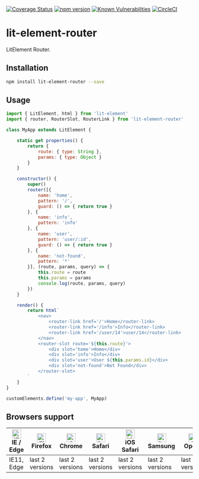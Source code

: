 [![Coverage Status](https://coveralls.io/repos/github/hamedasemi/lit-element-router/badge.svg?branch=mainline)](https://coveralls.io/github/hamedasemi/lit-element-router?branch=mainline)
[![npm version](https://badge.fury.io/js/lit-element-router.svg)](https://badge.fury.io/js/lit-element-router)
[![Known Vulnerabilities](https://snyk.io/test/github/hamedasemi/lit-element-router/badge.svg?targetFile=package.json)](https://snyk.io/test/github/hamedasemi/lit-element-router?targetFile=package.json)
[![CircleCI](https://circleci.com/gh/hamedasemi/lit-element-router/tree/release.svg?style=svg)](https://circleci.com/gh/hamedasemi/lit-element-router/tree/release)

# lit-element-router
LitElement Router.

## Installation

```sh
npm install lit-element-router --save
```

## Usage

```javascript
import { LitElement, html } from 'lit-element'
import { router, RouterSlot, RouterLink } from 'lit-element-router'

class MyApp extends LitElement {

    static get properties() {
        return {
            route: { type: String },
            params: { type: Object }
        }
    }

    constructor() {
        super()
        router([{
            name: 'home',
            pattern: '/',
            guard: () => { return true }
        }, {
            name: 'info',
            pattern: 'info'
        }, {
            name: 'user',
            pattern: 'user/:id',
            guard: () => { return true }
        }, {
            name: 'not-found',
            pattern: '*'
        }], (route, params, query) => {
            this.route = route
            this.params = params
            console.log(route, params, query)
        })
    }

    render() {
        return html`
            <nav>
                <router-link href='/'>Home</router-link>
                <router-link href='/info'>Info</router-link>
                <router-link href='/user/14'>user/14</router-link>
            </nav>
            <router-slot route='${this.route}'>
                <div slot='home'>Home</div>
                <div slot='info'>Info</div>
                <div slot='user'>User ${this.params.id}</div>
                <div slot='not-found'>Not Found</div>
            </router-slot>
        `
    }
}

customElements.define('my-app', MyApp)
```


## Browsers support

| [<img src="https://raw.githubusercontent.com/alrra/browser-logos/master/src/edge/edge_48x48.png" alt="IE / Edge" width="24px" height="24px" />](http://godban.github.io/browsers-support-badges/)</br>IE / Edge | [<img src="https://raw.githubusercontent.com/alrra/browser-logos/master/src/firefox/firefox_48x48.png" alt="Firefox" width="24px" height="24px" />](http://godban.github.io/browsers-support-badges/)</br>Firefox | [<img src="https://raw.githubusercontent.com/alrra/browser-logos/master/src/chrome/chrome_48x48.png" alt="Chrome" width="24px" height="24px" />](http://godban.github.io/browsers-support-badges/)</br>Chrome | [<img src="https://raw.githubusercontent.com/alrra/browser-logos/master/src/safari/safari_48x48.png" alt="Safari" width="24px" height="24px" />](http://godban.github.io/browsers-support-badges/)</br>Safari | [<img src="https://raw.githubusercontent.com/alrra/browser-logos/master/src/safari-ios/safari-ios_48x48.png" alt="iOS Safari" width="24px" height="24px" />](http://godban.github.io/browsers-support-badges/)</br>iOS Safari | [<img src="https://raw.githubusercontent.com/alrra/browser-logos/master/src/samsung-internet/samsung-internet_48x48.png" alt="Samsung" width="24px" height="24px" />](http://godban.github.io/browsers-support-badges/)</br>Samsung | [<img src="https://raw.githubusercontent.com/alrra/browser-logos/master/src/opera/opera_48x48.png" alt="Opera" width="24px" height="24px" />](http://godban.github.io/browsers-support-badges/)</br>Opera |
| --------- | --------- | --------- | --------- | --------- | --------- | --------- |
| IE11, Edge| last 2 versions| last 2 versions| last 2 versions| last 2 versions| last 2 versions| last 2 versions

